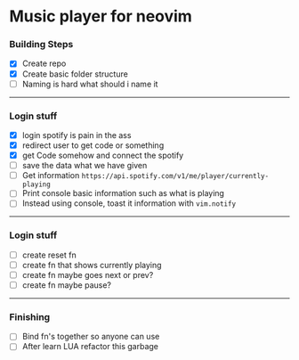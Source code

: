 # Music player for neovim

### Building Steps
- [x] Create repo
- [x] Create basic folder structure
- [ ] Naming is hard what should i name it
---
### Login stuff

- [x] login spotify is pain in the ass
- [x] redirect user to get code or something
- [x] get Code somehow and connect the spotify
- [ ] save the data what we have given
- [ ] Get information `https://api.spotify.com/v1/me/player/currently-playing`
- [ ] Print console basic information such as what is playing
- [ ] Instead using console, toast it information with `vim.notify`

---
### Login stuff

- [ ] create reset fn
- [ ] create fn that shows currently playing
- [ ] create fn maybe goes next or prev?
- [ ] create fn maybe pause?

---
### Finishing
- [ ] Bind fn's together so anyone can use
- [ ] After learn LUA refactor this garbage
